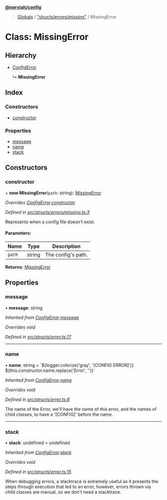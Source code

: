 **[@norviah/config](../README.md)**

> [Globals](../globals.md) / ["structs/errors/missing"](../modules/_structs_errors_missing_.md) / MissingError

# Class: MissingError

## Hierarchy

* [ConfigError](_structs_error_.configerror.md)

  ↳ **MissingError**

## Index

### Constructors

* [constructor](_structs_errors_missing_.missingerror.md#constructor)

### Properties

* [message](_structs_errors_missing_.missingerror.md#message)
* [name](_structs_errors_missing_.missingerror.md#name)
* [stack](_structs_errors_missing_.missingerror.md#stack)

## Constructors

### constructor

\+ **new MissingError**(`path`: string): [MissingError](_structs_errors_missing_.missingerror.md)

*Overrides [ConfigError](_structs_error_.configerror.md).[constructor](_structs_error_.configerror.md#constructor)*

*Defined in [src/structs/errors/missing.ts:3](https://github.com/norviah/config/blob/4c1b602/src/structs/errors/missing.ts#L3)*

Represents when a config file doesn't exist.

#### Parameters:

Name | Type | Description |
------ | ------ | ------ |
`path` | string | The config's path.  |

**Returns:** [MissingError](_structs_errors_missing_.missingerror.md)

## Properties

### message

•  **message**: string

*Inherited from [ConfigError](_structs_error_.configerror.md).[message](_structs_error_.configerror.md#message)*

*Overrides void*

*Defined in [src/structs/error.ts:17](https://github.com/norviah/config/blob/4c1b602/src/structs/error.ts#L17)*

___

### name

•  **name**: string = \`${logger.colorize('gray', '[CONFIG ERROR]')} ${this.constructor.name.replace('Error', '')}\`

*Inherited from [ConfigError](_structs_error_.configerror.md).[name](_structs_error_.configerror.md#name)*

*Overrides void*

*Defined in [src/structs/error.ts:8](https://github.com/norviah/config/blob/4c1b602/src/structs/error.ts#L8)*

The name of the Error, we'll have the name of this error, and the names of
child classes, to have a '[CONFIG]' before the name.

___

### stack

•  **stack**: undefined = undefined

*Inherited from [ConfigError](_structs_error_.configerror.md).[stack](_structs_error_.configerror.md#stack)*

*Overrides void*

*Defined in [src/structs/error.ts:15](https://github.com/norviah/config/blob/4c1b602/src/structs/error.ts#L15)*

When debugging errors, a stacktrace is extremely useful as it presents the
steps through execution that led to an error, however, errors thrown via
child classes are manual, so we don't need a stacktrace.
